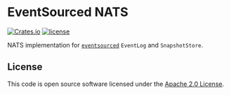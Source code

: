 # EventSourced NATS

[![Crates.io][crates-badge]][crates-url]
[![license][license-badge]][license-url]

[crates-badge]: https://img.shields.io/crates/v/eventsourced-nats
[crates-url]: https://crates.io/crates/eventsourced-nats
[license-badge]: https://img.shields.io/github/license/hseeberger/eventsourced
[license-url]: https://github.com/hseeberger/eventsourced/blob/main/LICENSE

NATS implementation for [`eventsourced`](https://github.com/hseeberger/eventsourced/blob/main/eventsourced/README.md) `EventLog` and `SnapshotStore`.

## License ##

This code is open source software licensed under the [Apache 2.0 License](http://www.apache.org/licenses/LICENSE-2.0.html).
